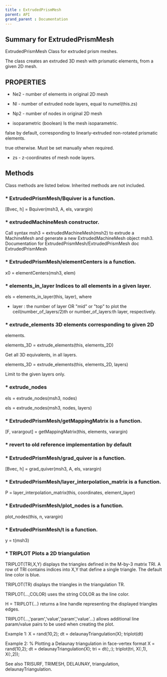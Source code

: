 ```yaml
---
title : ExtrudedPrismMesh
parent: API
grand_parent : Documentation
---
```

## Summary for ExtrudedPrismMesh
ExtrudedPrismMesh Class for extruded prism meshes.

The class creates an extruded 3D mesh with prismatic elements, from
a given 2D mesh.
## PROPERTIES
* Ne2 - number of elements in original 2D mesh

* Nl - number of extruded node layers, equal to numel(this.zs)

* Np2 - number of nodes in original 2D mesh

* isoparametric (boolean) Is the mesh isoparametric.

false by default, corresponding to linearly-extruded non-rotated
prismatic elements.

true otherwise. Must be set manually when required.

* zs - z-coordinates of mesh node layers.

## Methods
Class methods are listed below. Inherited methods are not included.
### * ExtrudedPrismMesh/Bquiver is a function.
[Bvec, h] = Bquiver(msh3, A, els, varargin)

### * extrudedMachineMesh constructor.

Call syntax
msh3 = extrudedMachineMesh(msh2) to extrude a MachineMesh and
generate a new ExtrudedMachineMesh object msh3.
Documentation for ExtrudedPrismMesh/ExtrudedPrismMesh
doc ExtrudedPrismMesh

### * ExtrudedPrismMesh/elementCenters is a function.
x0 = elementCenters(msh3, elem)

### * elements_in_layer Indices to all elements in a given layer.

els = elements_in_layer(this, layer), where

* layer : the number of layer OR "mid" or "top" to plot the
ceil(number_of_layers/2)th or number_of_layers:th layer,
respectively.

### * extrude_elements 3D elements corresponding to given 2D
elements.

elements_3D = extrude_elements(this, elements_2D)

Get all 3D equivalents, in all layers.

elements_3D = extrude_elements(this, elements_2D, layers)

Limit to the given layers only.

### * extrude_nodes

els = extrude_nodes(msh3, nodes)

els = extrude_nodes(msh3, nodes, layers)

### * ExtrudedPrismMesh/getMappingMatrix is a function.
[F, varargout] = getMappingMatrix(this, elements, varargin)

### * revert to old reference implementation by default

### * ExtrudedPrismMesh/grad_quiver is a function.
[Bvec, h] = grad_quiver(msh3, A, els, varargin)

### * ExtrudedPrismMesh/layer_interpolation_matrix is a function.
P = layer_interpolation_matrix(this, coordinates, element_layer)

### * ExtrudedPrismMesh/plot_nodes is a function.
plot_nodes(this, n, varargin)

### * ExtrudedPrismMesh/t is a function.
y = t(msh3)

### * TRIPLOT Plots a 2D triangulation
TRIPLOT(TRI,X,Y) displays the triangles defined in the
M-by-3 matrix TRI.  A row of TRI contains indices into X,Y that
define a single triangle. The default line color is blue.

TRIPLOT(TR) displays the triangles in the triangulation TR.

TRIPLOT(...,COLOR) uses the string COLOR as the line color.

H = TRIPLOT(...) returns a line handle representing the displayed
triangles edges.

TRIPLOT(...,'param','value','param','value'...) allows additional
line param/value pairs to be used when creating the plot.

Example 1:
X = rand(10,2);
dt = delaunayTriangulation(X);
triplot(dt)

Example 2:
% Plotting a Delaunay triangulation in face-vertex format
X = rand(10,2);
dt = delaunayTriangulation(X);
tri = dt(:,:);
triplot(tri, X(:,1), X(:,2));

See also TRISURF, TRIMESH, DELAUNAY, triangulation, delaunayTriangulation.

